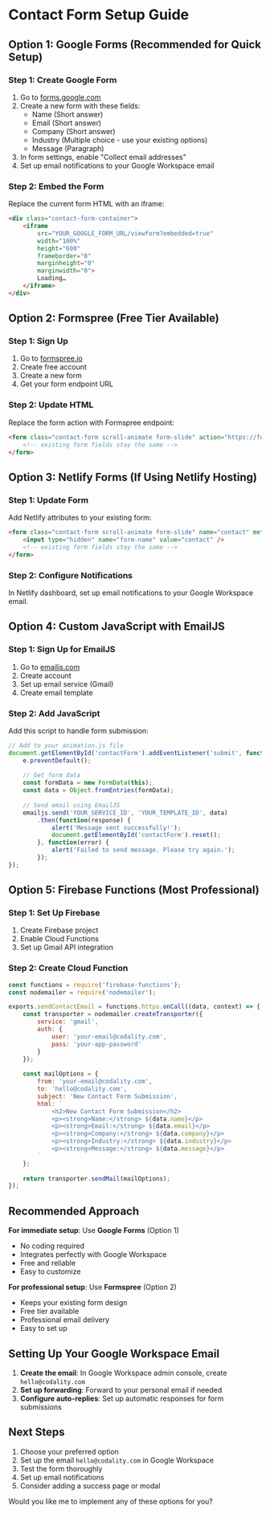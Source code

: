 # Contact Form Setup Guide

## Option 1: Google Forms (Recommended for Quick Setup)

### Step 1: Create Google Form
1. Go to [forms.google.com](https://forms.google.com)
2. Create a new form with these fields:
   - Name (Short answer)
   - Email (Short answer)
   - Company (Short answer)
   - Industry (Multiple choice - use your existing options)
   - Message (Paragraph)
3. In form settings, enable "Collect email addresses"
4. Set up email notifications to your Google Workspace email

### Step 2: Embed the Form
Replace the current form HTML with an iframe:

```html
<div class="contact-form-container">
    <iframe 
        src="YOUR_GOOGLE_FORM_URL/viewform?embedded=true" 
        width="100%" 
        height="600" 
        frameborder="0" 
        marginheight="0" 
        marginwidth="0">
        Loading…
    </iframe>
</div>
```

## Option 2: Formspree (Free Tier Available)

### Step 1: Sign Up
1. Go to [formspree.io](https://formspree.io)
2. Create free account
3. Create a new form
4. Get your form endpoint URL

### Step 2: Update HTML
Replace the form action with Formspree endpoint:

```html
<form class="contact-form scroll-animate form-slide" action="https://formspree.io/f/YOUR_FORM_ID" method="POST">
    <!-- existing form fields stay the same -->
</form>
```

## Option 3: Netlify Forms (If Using Netlify Hosting)

### Step 1: Update Form
Add Netlify attributes to your existing form:

```html
<form class="contact-form scroll-animate form-slide" name="contact" method="POST" data-netlify="true">
    <input type="hidden" name="form-name" value="contact" />
    <!-- existing form fields stay the same -->
</form>
```

### Step 2: Configure Notifications
In Netlify dashboard, set up email notifications to your Google Workspace email.

## Option 4: Custom JavaScript with EmailJS

### Step 1: Sign Up for EmailJS
1. Go to [emailjs.com](https://emailjs.com)
2. Create account
3. Set up email service (Gmail)
4. Create email template

### Step 2: Add JavaScript
Add this script to handle form submission:

```javascript
// Add to your animation.js file
document.getElementById('contactForm').addEventListener('submit', function(e) {
    e.preventDefault();
    
    // Get form data
    const formData = new FormData(this);
    const data = Object.fromEntries(formData);
    
    // Send email using EmailJS
    emailjs.send('YOUR_SERVICE_ID', 'YOUR_TEMPLATE_ID', data)
        .then(function(response) {
            alert('Message sent successfully!');
            document.getElementById('contactForm').reset();
        }, function(error) {
            alert('Failed to send message. Please try again.');
        });
});
```

## Option 5: Firebase Functions (Most Professional)

### Step 1: Set Up Firebase
1. Create Firebase project
2. Enable Cloud Functions
3. Set up Gmail API integration

### Step 2: Create Cloud Function
```javascript
const functions = require('firebase-functions');
const nodemailer = require('nodemailer');

exports.sendContactEmail = functions.https.onCall((data, context) => {
    const transporter = nodemailer.createTransporter({
        service: 'gmail',
        auth: {
            user: 'your-email@codality.com',
            pass: 'your-app-password'
        }
    });
    
    const mailOptions = {
        from: 'your-email@codality.com',
        to: 'hello@codality.com',
        subject: 'New Contact Form Submission',
        html: `
            <h2>New Contact Form Submission</h2>
            <p><strong>Name:</strong> ${data.name}</p>
            <p><strong>Email:</strong> ${data.email}</p>
            <p><strong>Company:</strong> ${data.company}</p>
            <p><strong>Industry:</strong> ${data.industry}</p>
            <p><strong>Message:</strong> ${data.message}</p>
        `
    };
    
    return transporter.sendMail(mailOptions);
});
```

## Recommended Approach

**For immediate setup**: Use **Google Forms** (Option 1)
- No coding required
- Integrates perfectly with Google Workspace
- Free and reliable
- Easy to customize

**For professional setup**: Use **Formspree** (Option 2)
- Keeps your existing form design
- Free tier available
- Professional email delivery
- Easy to set up

## Setting Up Your Google Workspace Email

1. **Create the email**: In Google Workspace admin console, create `hello@codality.com`
2. **Set up forwarding**: Forward to your personal email if needed
3. **Configure auto-replies**: Set up automatic responses for form submissions

## Next Steps

1. Choose your preferred option
2. Set up the email `hello@codality.com` in Google Workspace
3. Test the form thoroughly
4. Set up email notifications
5. Consider adding a success page or modal

Would you like me to implement any of these options for you? 